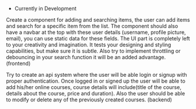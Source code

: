 - Currently in Development

Create a component for adding and searching items, the user can add items and search for a specific item from the list.
The component should also have a navbar at the top with these user details (username, profile picture, email), you can use static data for these fields.
The UI part is completely left to your creativity and imagination. It tests your designing and styling capabilities, but make sure it is subtle.
Also try to implement throttling or debouncing in your search function it will be an added advantage. (frontend)

Try to create an api system where the user will be able login or signup with proper authentication.
Once logged in or signed up the user will be able to add his/her online courses,
course details will include(title of the course, details about the course, price and duration).
Also the user should be able to modify or delete any of the previously created courses. (backend)
